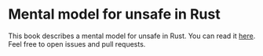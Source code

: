 # Mental model for unsafe in Rust

This book describes a mental model for unsafe in Rust. You can read it [here][book]. Feel free to
open issues and pull requests.

[book]: https://ia0.github.io/unsafe-mental-model/
